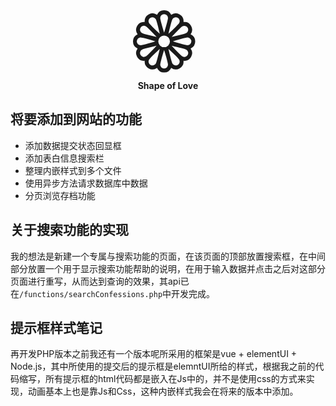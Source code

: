 <center>
    <svg width="8em" height="8em" viewBox="0 0 18 18" fill="currentColor" xmlns="http://www.w3.org/2000/svg" class="bi bi-flower1">
        <path fill-rule="evenodd" d="M6.174 1.184a2 2 0 0 1 3.652 0A2 2 0 0 1 12.99 3.01a2 2 0 0 1 1.826 3.164 2 2 0 0 1 0 3.652 2 2 0 0 1-1.826 3.164 2 2 0 0 1-3.164 1.826 2 2 0 0 1-3.652 0A2 2 0 0 1 3.01 12.99a2 2 0 0 1-1.826-3.164 2 2 0 0 1 0-3.652A2 2 0 0 1 3.01 3.01a2 2 0 0 1 3.164-1.826zM8 1a1 1 0 0 1 1 1l-.002.03a4.997 4.997 0 0 1-.064.387c-.049.241-.122.542-.213.887a60.59 60.59 0 0 1-.676 2.314L8 5.762l-.045-.144a60.59 60.59 0 0 1-.676-2.314 16.705 16.705 0 0 1-.213-.887 4.99 4.99 0 0 1-.064-.386A1 1 0 0 1 8 1zM2 9a1 1 0 1 1 .03-1.998l.091.01c.077.012.176.029.296.054.241.049.542.122.887.213a60.59 60.59 0 0 1 2.314.676L5.762 8l-.144.045c-.8.248-1.626.494-2.314.676-.345.091-.646.164-.887.213a4.99 4.99 0 0 1-.386.064L2 9zm7 5a1 1 0 0 1-2 0l.002-.03a4.996 4.996 0 0 1 .064-.386c.049-.242.122-.543.213-.888.182-.688.428-1.513.676-2.314L8 10.238l.045.144c.248.8.494 1.626.676 2.314.091.345.164.646.213.887a5.005 5.005 0 0 1 .064.386L9 14zm-5.696-2.134a1 1 0 0 1-1-1.732l.027-.014c.02-.01.048-.021.084-.036a5.09 5.09 0 0 1 .283-.102c.233-.078.53-.165.874-.258a60.598 60.598 0 0 1 2.343-.572l.147-.033-.103.11a58.239 58.239 0 0 1-1.666 1.743c-.253.252-.477.465-.66.629a5.001 5.001 0 0 1-.304.248l-.025.017zM4.5 14.062a1 1 0 0 0 1.366-.366l.014-.027c.01-.02.021-.048.036-.084a5.09 5.09 0 0 0 .102-.283c.078-.233.165-.53.258-.874a60.6 60.6 0 0 0 .572-2.343l.033-.147-.11.102a60.848 60.848 0 0 0-1.743 1.667 17.07 17.07 0 0 0-.629.66 5.06 5.06 0 0 0-.248.304l-.017.025a1 1 0 0 0 .366 1.366zm9.196-8.196a1 1 0 0 0-1-1.732l-.025.017a4.951 4.951 0 0 0-.303.248 16.69 16.69 0 0 0-.661.629A60.72 60.72 0 0 0 10.04 6.77l-.102.111.147-.033a60.6 60.6 0 0 0 2.342-.572c.345-.093.642-.18.875-.258a4.993 4.993 0 0 0 .367-.138.53.53 0 0 0 .027-.014zM11.5 1.938a1 1 0 0 1 .366 1.366l-.017.025a5.001 5.001 0 0 1-.248.303 17.01 17.01 0 0 1-.629.661A60.614 60.614 0 0 1 9.23 5.96l-.111.102.033-.147a60.62 60.62 0 0 1 .572-2.342c.093-.345.18-.642.258-.875a5.066 5.066 0 0 1 .138-.367l.014-.027a1 1 0 0 1 1.366-.366zM14 9a1 1 0 0 0 0-2l-.03.002a4.996 4.996 0 0 0-.386.064c-.242.049-.543.122-.888.213-.688.182-1.513.428-2.314.676L10.238 8l.144.045c.8.248 1.626.494 2.314.676.345.091.646.164.887.213a4.996 4.996 0 0 0 .386.064L14 9zM1.938 4.5a1 1 0 0 0 .393 1.38l.084.035c.072.03.166.064.283.103.233.078.53.165.874.258a60.88 60.88 0 0 0 2.343.572l.147.033-.103-.111a60.584 60.584 0 0 0-1.666-1.742 16.705 16.705 0 0 0-.66-.629 4.996 4.996 0 0 0-.304-.248l-.025-.017a1 1 0 0 0-1.366.366zm2.196-1.196A1 1 0 1 1 5.88 2.33c.01.02.021.048.036.084.029.072.063.166.102.283.078.233.165.53.258.875.186.687.387 1.524.572 2.342l.033.147-.11-.102a60.597 60.597 0 0 1-1.743-1.667 16.713 16.713 0 0 1-.629-.66 4.996 4.996 0 0 1-.248-.304l-.017-.025zm9.928 8.196a1 1 0 0 1-1.366.366l-.025-.017a4.946 4.946 0 0 1-.303-.248 16.71 16.71 0 0 1-.661-.629A60.73 60.73 0 0 1 10.04 9.23l-.102-.111.147.033c.818.185 1.655.386 2.342.572.345.093.642.18.875.258a5 5 0 0 1 .367.138 1 1 0 0 1 .394 1.38zm-3.928 2.196a1 1 0 0 0 1.732-1l-.017-.025a5.065 5.065 0 0 0-.248-.303 16.705 16.705 0 0 0-.629-.661A60.462 60.462 0 0 0 9.23 10.04l-.111-.102.033.147a60.6 60.6 0 0 0 .572 2.342c.093.345.18.642.258.875a4.985 4.985 0 0 0 .138.367.575.575 0 0 0 .014.027zM8 9.5a1.5 1.5 0 1 0 0-3 1.5 1.5 0 0 0 0 3z"></path>
    </svg>
</center>

<center><b>Shape of Love</b></center>



## 将要添加到网站的功能

- 添加数据提交状态回显框
- 添加表白信息搜索栏
- 整理内嵌样式到多个文件
- 使用异步方法请求数据库中数据
- 分页浏览存档功能

## 关于搜索功能的实现

我的想法是新建一个专属与搜索功能的页面，在该页面的顶部放置搜索框，在中间部分放置一个用于显示搜索功能帮助的说明，在用于输入数据并点击之后对这部分页面进行重写，从而达到查询的效果，其api已在```/functions/searchConfessions.php```中开发完成。

## 提示框样式笔记

再开发PHP版本之前我还有一个版本呢所采用的框架是vue + elementUI + Node.js，其中所使用的提交后的提示框是elemntUI所给的样式，根据我之前的代码缩写，所有提示框的html代码都是嵌入在Js中的，并不是使用css的方式来实现，动画基本上也是靠Js和Css，这种内嵌样式我会在将来的版本中添加。